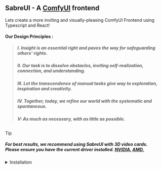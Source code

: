 ## SabreUI - A [ComfyUI](https://github.com/comfyanonymous/ComfyUI) frontend

Lets create a more inviting and visually-pleasing ComfyUI Frontend using Typescript and React!


#### Our Design Principles :

> ##### I. Insight is an essential right and paves the way for safeguarding others' rights.
> ##### II. Our task is to dissolve obstacles, inviting self-realization, connection, and understanding.
> ##### III. Let the transcendence of manual tasks give way to exploration, inspiration and creativity.
> ##### IV. Together, today, we refine our world with the systematic and spontaneous.
> ##### V: As much as necessary, with as little as possible.

##

> [!TIP]
>
> ##### For best results, we recommend using SabreUI with 3D video cards. Please ensure you have the current driver installed. [NVIDIA.](https://www.nvidia.com/Download/index.aspx) [AMD.](https://www.amd.com/en/support/download/drivers.html)

<details>
<summary>Installation</summary>

  > ##### The quickest way to get into SabreUI is to clone our [ComfyUI fork.](https://github.com/MaxTretikov/ComfyUI/)
  > ##### This is the purest vision we have for ComfyUI, able to switch on the fly between the classic interface and Sabre.
  > ##### Extended functionality of [ComfyUI](https://github.com/comfyanonymous/ComfyUI) will soon allow you to run SabreUI from command line option.
<details>
<summary>1: Windows + MacOS</summary>

<details>
<summary>Windows
</summary>


  <p style="color:red;">
  > ##### We suggest Windows users install [Windows Subsystem for Linux](https://learn.microsoft.com/en-us/windows/wsl/install-manual#downloading-distributions/) rather than perform manual installation.
</p>
<details>
<summary> Installation with WSL </summary>

- ##### Allow WSL through your firewall using Powershell with the following command in CMD:
```
powershell New-NetFirewallRule -Program “%SystemRoot%\System32\wsl.exe” -Action Allow -Profile Domain, Private -DisplayName “Allow WSL” -Description “Allow WSL” -Direction Outbound
```
- ##### Enable Control Flow Guard
```
powershell Set-ProcessMitigation -Name vmcompute.exe -Enable CFG
```

- ##### [Download And Install Ubuntu LTS for WSL](https://learn.microsoft.com/en-us/windows/wsl/install-manual#downloading-distributions) 
#### OR
-  ##### Download and Install Ubuntu LTS with Windows Subsystem for Linux from Command Line
```
wsl --install -d Ubuntu --web-download
```
- ##### Open WSL
```
wsl
```
- ##### [Continue](#graphics)

</details>
</style>
<details>
<summary> Manual Windows Installation </summary>

> ![WARNING]
>
> Important optimizations are not yet available if you install this way.

- ##### Install [Python](https://www.python.org/downloads/windows/)
- ##### Check the boxes for `Install For All` users and `Add Python.exe to PATH`
![Screenshot 2024-06-29 161256](https://github.com/MaxTretikov/SabreUI/assets/91800957/9071ae92-1d6e-41a6-82e3-dbb6bdfd94b2)
</details>

</details>

<details>

<summary>MacOS</summary>

- ##### Install [Xcode]https://apps.apple.com/us/app/xcode/id497799835

- ##### Follow Apple's Instructions [Pytorch Install Instructions](https://developer.apple.com/metal/pytorch/)

- ##### Skip to Step 3

</details>
</details>
<details>
<summary>

<a name="graphics" />
  2: Linux, Graphics Cards & Pytorch

</summary>

<details>
<summary> NVIDIA Instructions </summary>

- ##### Get NVIDIA keys
```
wget https://developer.download.nvidia.com/compute/cuda/repos/wsl-ubuntu/x86_64/cuda-keyring_1.1-1_all.deb
```

OR
-  ##### Add NVIDIA to your repo sources file
```
sudo 'echo "http://developer.download.nvidia.com/compute/cuda/repos/wsl-ubuntu/x86_64 /" > /etc/apt/sources.list.d/cuda.list'
```

- ##### Install Key
```
sudo dpkg -i cuda-keyring_1.1-1_all.deb
```

- ##### Install CUDA
```
sudo apt-get -y install cuda-toolkit-12-5
```

</details>
<details> <summary> AMD Instructions </summary>
</details>

<details>
<summary> </summary>

<a name="linux"/>

- ##### Update your repository and install upgrades
```
WSL/UBUNTU/DEBIAN: sudo apt-get -y update &&/ sudo apt-get -y upgrade
ALPINE: sudo apk update
REDHAT: sudo npm -y update
FEDORA: sudo dnf update
ARCH: sudo pacman -Syu
```

##### Windows Subsystem for Linux Only: Ensure Latest Python
```
sudo apt-get -y install python3 python3-venv python3-pip
```

##### Create a virtual environment in your current directory
##### We recommend this be a directory you can remember, and not directly in /home, /Program Files, or /Windows
```
python3 -m venv .venv
```
##### Activate the Environment
```
source .venv/bin/activate
```
##### Windows MANUAL Installation Only : Activate the Environment
```
.venv/Scripts/activate
```
##### Install prerequisites
```
pip install packaging wheel ninja
```

##### Install PyTorch 
```
NVIDIA: pip3 install torch==2.3.0+cu121 torchvision --index-url=https://download.pytorch.org/whl/cuda121
AMD: pip3 install torch==2.3.0+cu121 torchvision --index-url=https://download.pytorch.org/whl/cuda121
```

##### Install XFORMERS (Unavailable for Windows MANUAL Installation)
```
pip install xformers==0.0.26.post1
```
##### Install Flash-attention (Unavailable for Windows MANUAL Installation)
```
pip install flash-attn --no-build-isolation
```
</details>
</details>
<details>
<summary>

<a name="sabre" />
  3: SabreUI
  
  </summary>

##### Once your virtual environment has Pytorch/XFormers/Flash-Attn, install to the current folder. This will add a new folder named `ComfyUI` in your current directory
```
git clone https://github.com/Maxtretikov/ComfyUI.git
```

##### Install the requirements to run ComfyUI
```
cd ComfyUI
pip install -r requirements.txt
```

##### Launch ComfyUI
```
python ComfyUI\main.py --output-directory /yourfoldernamehere --input-directory /yourfoldernamehere/input
```

##### Open your browser to [127.0.0.1:8188](https://127.0.0.1:8188)

##### Choose SabreUI from the settings menu 

</details>


  <img width="1481" alt="image (2)" src="https://github.com/exdysa/SabreUI/assets/91800957/fbacfdb4-3941-4da5-aa3c-79787a3f4d22">

